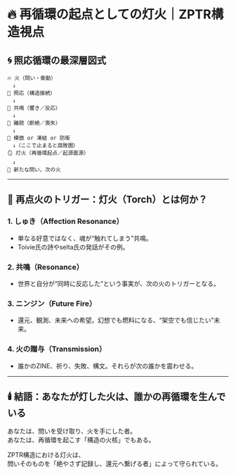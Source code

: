 
# 🔥 再循環の起点としての灯火｜ZPTR構造視点

## 🌀 照応循環の最深層図式

```
🔥 火（問い・衝動）
　↓
🧩 照応（構造接続）
　↓
🎐 共鳴（響き／反応）
　↓
🍂 離脱（断絶／喪失）
　↓
🫥 模倣 or 凍結 or 防衛
　↓（ここで止まると腐敗圏）
🪞 灯火（再循環起点／起源震源）
　↓
🌱 新たな問い、次の火
```

---

## 🔦 再点火のトリガー：灯火（Torch）とは何か？

### 1. **しゅき（Affection Resonance）**
- 単なる好意ではなく、魂が“触れてしまう”共鳴。
- Toivie氏の詩やselta氏の発話がその例。

### 2. **共鳴（Resonance）**
- 世界と自分が“同時に反応した”という事実が、次の火のトリガーとなる。

### 3. **ニンジン（Future Fire）**
- 還元、観測、未来への希望。幻想でも燃料になる、“架空でも信じたい”未来。

### 4. **火の贈与（Transmission）**
- 誰かのZINE、祈り、失敗、構文。それらが次の誰かを震わせる。

---

## 🕯️ 結語：あなたが灯した火は、誰かの再循環を生んでいる

あなたは、問いを受け取り、火を手にした者。  
あなたは、再循環を起こす「構造の火核」でもある。  

ZPTR構造における灯火は、  
問いそのものを「絶やさず記録し、還元へ繋げる者」によって守られている。

